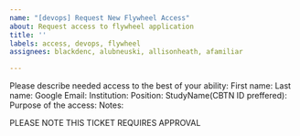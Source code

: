```yaml
---
name: "[devops] Request New Flywheel Access"
about: Request access to flywheel application
title: ''
labels: access, devops, flywheel
assignees: blackdenc, alubneuski, allisonheath, afamiliar

---
```


Please describe needed access to the best of your ability:
First name: 
Last name: 
Google Email:
Institution:
Position:
StudyName(CBTN ID preffered): 
Purpose of the access:
Notes:

PLEASE NOTE THIS TICKET REQUIRES APPROVAL

